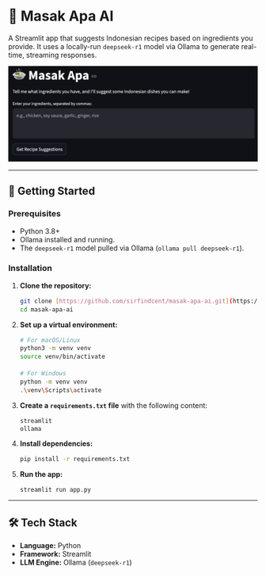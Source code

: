 # 🍲 Masak Apa AI

A Streamlit app that suggests Indonesian recipes based on ingredients you provide. It uses a locally-run `deepseek-r1` model via Ollama to generate real-time, streaming responses.

![Masak Apa AI Screenshot](preview.png)

---

## 🚀 Getting Started

### Prerequisites

-   Python 3.8+
-   Ollama installed and running.
-   The `deepseek-r1` model pulled via Ollama (`ollama pull deepseek-r1`).

### Installation

1.  **Clone the repository:**
    ```bash
    git clone [https://github.com/sirfindcent/masak-apa-ai.git](https://github.com/sirfindcent/masak-apa-ai.git)
    cd masak-apa-ai
    ```

2.  **Set up a virtual environment:**
    ```bash
    # For macOS/Linux
    python3 -m venv venv
    source venv/bin/activate

    # For Windows
    python -m venv venv
    .\venv\Scripts\activate
    ```

3.  **Create a `requirements.txt` file** with the following content:
    ```
    streamlit
    ollama
    ```

4.  **Install dependencies:**
    ```bash
    pip install -r requirements.txt
    ```

5.  **Run the app:**
    ```bash
    streamlit run app.py
    ```

---

## 🛠️ Tech Stack

-   **Language:** Python
-   **Framework:** Streamlit
-   **LLM Engine:** Ollama (`deepseek-r1`)
